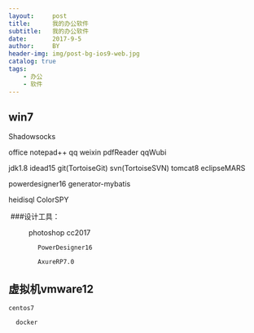 ```yaml
---
layout:     post
title:      我的办公软件
subtitle:   我的办公软件
date:       2017-9-5
author:     BY
header-img: img/post-bg-ios9-web.jpg
catalog: true
tags:
    - 办公
    - 软件
---
```



## win7
  
  Shadowsocks
  
  office notepad++ qq weixin pdfReader qqWubi
  
  jdk1.8 idead15 git(TortoiseGit) svn(TortoiseSVN) tomcat8 eclipseMARS
  
  powerdesigner16 generator-mybatis
  
  heidisql ColorSPY
  
  ###设计工具：
  
            photoshop cc2017
            
            PowerDesigner16
            
            AxureRP7.0
            
            
         

## 虚拟机vmware12

    centos7 
  
      docker
    
 
